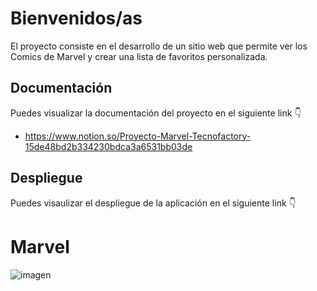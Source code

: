 # Bienvenidos/as
El proyecto consiste en el desarrollo de un sitio web que permite ver los Comics de Marvel y  crear una lista de favoritos personalizada.

## Documentación
Puedes visualizar la documentación del proyecto en el siguiente link 👇
- https://www.notion.so/Proyecto-Marvel-Tecnofactory-15de48bd2b334230bdca3a6531bb03de

## Despliegue
Puedes visaulizar el despliegue de la aplicación en el siguiente link 👇


# Marvel
![imagen]()
